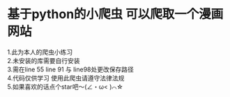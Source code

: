 # 基于python的小爬虫 可以爬取一个漫画网站
1.此为本人的爬虫小练习  
2.未安装的库需要自行安装    
3.需在line 55 line 91 与 line98处更改保存路径    
4.代码仅供学习 使用此爬虫请遵守法律法规    
5.如果喜欢的话点个star吧～(∠・ω< )⌒☆    
